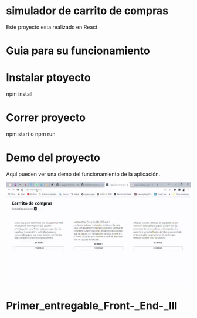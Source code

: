 # simulador de carrito de compras 
Este proyecto esta realizado en React

# Guia para su funcionamiento

# Instalar ptoyecto 
npm install

# Correr proyecto 

npm start o npm run
# Demo del proyecto

Aquí pueden ver una demo del funcionamiento de la aplicación.

![gif-entregable_1_front_III.gif](https://raw.githubusercontent.com/Nallis02/Primer_entregable_Front_End_lll-/main/gif-entregable_1_front_III.gif)

# Primer_entregable_Front-_End-_lll
